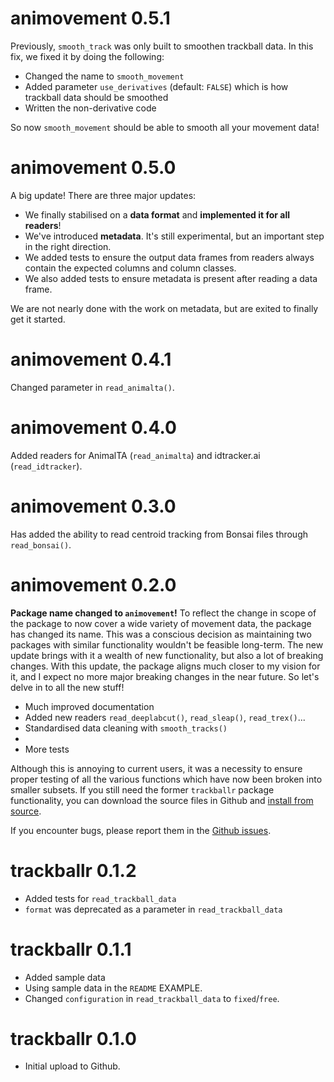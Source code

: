 # animovement 0.5.1
Previously, `smooth_track` was only built to smoothen trackball data. In this fix, we fixed it by doing the following:
- Changed the name to `smooth_movement`
- Added parameter `use_derivatives` (default: `FALSE`) which is how trackball data should be smoothed
- Written the non-derivative code

So now `smooth_movement` should be able to smooth all your movement data!

# animovement 0.5.0
A big update! There are three major updates:
- We finally stabilised on a **data format** and **implemented it for all readers**! 
- We've introduced **metadata**. It's still experimental, but an important step in the right direction.
- We added tests to ensure the output data frames from readers always contain the expected columns and column classes.
- We also added tests to ensure metadata is present after reading a data frame.

We are not nearly done with the work on metadata, but are exited to finally get it started.

# animovement 0.4.1

Changed parameter in `read_animalta()`.

# animovement 0.4.0

Added readers for AnimalTA (`read_animalta`) and idtracker.ai (`read_idtracker`).

# animovement 0.3.0

Has added the ability to read centroid tracking from Bonsai files through `read_bonsai()`.

# animovement 0.2.0

**Package name changed to `animovement`!** To reflect the change in scope of the package to now cover a wide variety of movement data, the package has changed its name. This was a conscious decision as maintaining two packages with similar functionality wouldn't be feasible long-term. The new update brings with it a wealth of new functionality, but also a lot of breaking changes. With this update, the package aligns much closer to my vision for it, and I expect no more major breaking changes in the near future. So let's delve in to all the new stuff!

* Much improved documentation
* Added new readers `read_deeplabcut()`, `read_sleap()`, `read_trex()`...
* Standardised data cleaning with `smooth_tracks()`
* 
* More tests

Although this is annoying to current users, it was a necessity to ensure proper testing of all the various functions which have now been broken into smaller subsets. If you still need the former `trackballr` package functionality, you can download the source files in Github and [install from source](https://stackoverflow.com/a/1474125).

If you encounter bugs, please report them in the [Github issues](https://github.com/roaldarbol/animovement/issues).

# trackballr 0.1.2

* Added tests for `read_trackball_data`
* `format` was deprecated as a parameter in `read_trackball_data`

# trackballr 0.1.1

* Added sample data
* Using sample data in the `README` EXAMPLE.
* Changed `configuration` in `read_trackball_data` to `fixed`/`free`.

# trackballr 0.1.0

* Initial upload to Github.
